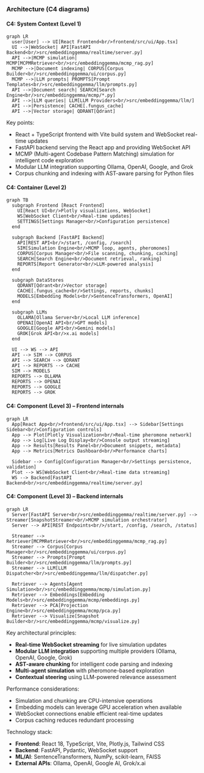### Architecture (C4 diagrams)

#### C4: System Context (Level 1)
```mermaid
graph LR
  user[User] --> UI[React Frontend<br/>frontend/src/ui/App.tsx]
  UI -->|WebSocket| API[FastAPI Backend<br/>src/embeddinggemma/realtime/server.py]
  API -->|MCMP simulation| MCMP[MCPMRetriever<br/>src/embeddinggemma/mcmp_rag.py]
  MCMP -->|Document indexing| CORPUS[Corpus Builder<br/>src/embeddinggemma/ui/corpus.py]
  MCMP -->|LLM prompts| PROMPTS[Prompt Templates<br/>src/embeddinggemma/llm/prompts.py]
  API -->|Document search| SEARCH[Search Engine<br/>src/embeddinggemma/mcmp/*.py]
  API -->|LLM queries| LLM[LLM Providers<br/>src/embeddinggemma/llm/]
  API -->|Persistence| CACHE[.fungus_cache]
  API -->|Vector storage| QDRANT[Qdrant]
```

Key points:
- React + TypeScript frontend with Vite build system and WebSocket real-time updates
- FastAPI backend serving the React app and providing WebSocket API
- MCMP (Multi-agent Codebase Pattern Matching) simulation for intelligent code exploration
- Modular LLM integration supporting Ollama, OpenAI, Google, and Grok
- Corpus chunking and indexing with AST-aware parsing for Python files

#### C4: Container (Level 2)
```mermaid
graph TB
  subgraph Frontend [React Frontend]
    UI[React UI<br/>Plotly visualizations, WebSocket]
    WS[WebSocket Client<br/>Real-time updates]
    SETTINGS[Settings Manager<br/>Configuration persistence]
  end

  subgraph Backend [FastAPI Backend]
    API[REST API<br/>/start, /config, /search]
    SIM[Simulation Engine<br/>MCMP loop, agents, pheromones]
    CORPUS[Corpus Manager<br/>File scanning, chunking, caching]
    SEARCH[Search Engine<br/>Document retrieval, ranking]
    REPORTS[Report Generator<br/>LLM-powered analysis]
  end

  subgraph DataStores
    QDRANT[Qdrant<br/>Vector storage]
    CACHE[.fungus_cache<br/>Settings, reports, chunks]
    MODELS[Embedding Models<br/>SentenceTransformers, OpenAI]
  end

  subgraph LLMs
    OLLAMA[Ollama Server<br/>Local LLM inference]
    OPENAI[OpenAI API<br/>GPT models]
    GOOGLE[Google API<br/>Gemini models]
    GROK[Grok API<br/>x.ai models]
  end

  UI --> WS --> API
  API --> SIM --> CORPUS
  API --> SEARCH --> QDRANT
  API --> REPORTS --> CACHE
  SIM --> MODELS
  REPORTS --> OLLAMA
  REPORTS --> OPENAI
  REPORTS --> GOOGLE
  REPORTS --> GROK
```

#### C4: Component (Level 3) – Frontend internals
```mermaid
graph LR
  App[React App<br/>frontend/src/ui/App.tsx] --> Sidebar[Settings Sidebar<br/>Configuration controls]
  App --> Plot[Plotly Visualization<br/>Real-time pheromone network]
  App --> Log[Live Log Display<br/>Console output streaming]
  App --> Results[Results Panel<br/>Document snippets, metadata]
  App --> Metrics[Metrics Dashboard<br/>Performance charts]

  Sidebar --> Config[Configuration Manager<br/>Settings persistence, validation]
  Plot --> WS[WebSocket Client<br/>Real-time data streaming]
  WS --> Backend[FastAPI Backend<br/>src/embeddinggemma/realtime/server.py]
```

#### C4: Component (Level 3) – Backend internals
```mermaid
graph LR
  Server[FastAPI Server<br/>src/embeddinggemma/realtime/server.py] --> Streamer[SnapshotStreamer<br/>MCMP simulation orchestrator]
  Server --> API[REST Endpoints<br/>/start, /config, /search, /status]

  Streamer --> Retriever[MCPMRetriever<br/>src/embeddinggemma/mcmp_rag.py]
  Streamer --> Corpus[Corpus Manager<br/>src/embeddinggemma/ui/corpus.py]
  Streamer --> Prompts[Prompt Builder<br/>src/embeddinggemma/llm/prompts.py]
  Streamer --> LLM[LLM Dispatcher<br/>src/embeddinggemma/llm/dispatcher.py]

  Retriever --> Agents[Agent Simulation<br/>src/embeddinggemma/mcmp/simulation.py]
  Retriever --> Embeddings[Embedding Models<br/>src/embeddinggemma/mcmp/embeddings.py]
  Retriever --> PCA[Projection Engine<br/>src/embeddinggemma/mcmp/pca.py]
  Retriever --> Visualize[Snapshot Builder<br/>src/embeddinggemma/mcmp/visualize.py]
```

Key architectural principles:
- **Real-time WebSocket streaming** for live simulation updates
- **Modular LLM integration** supporting multiple providers (Ollama, OpenAI, Google, Grok)
- **AST-aware chunking** for intelligent code parsing and indexing
- **Multi-agent simulation** with pheromone-based exploration
- **Contextual steering** using LLM-powered relevance assessment

Performance considerations:
- Simulation and chunking are CPU-intensive operations
- Embedding models can leverage GPU acceleration when available
- WebSocket connections enable efficient real-time updates
- Corpus caching reduces redundant processing

Technology stack:
- **Frontend**: React 18, TypeScript, Vite, Plotly.js, Tailwind CSS
- **Backend**: FastAPI, Pydantic, WebSocket support
- **ML/AI**: SentenceTransformers, NumPy, scikit-learn, FAISS
- **External APIs**: Ollama, OpenAI, Google AI, Grok/x.ai

